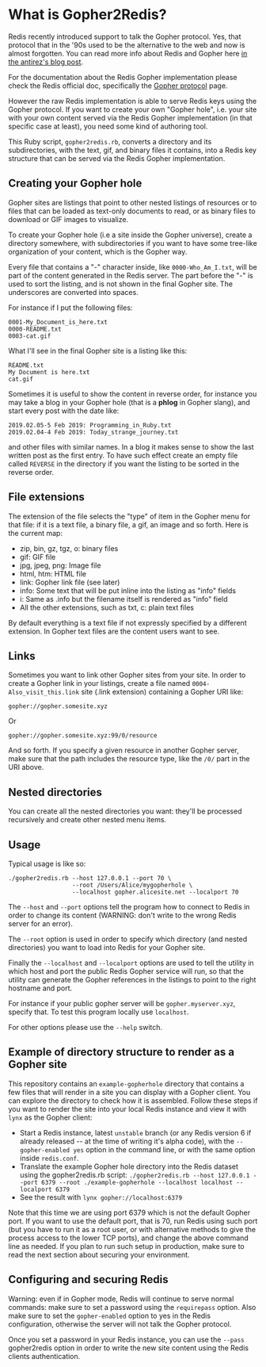 What is Gopher2Redis?
===

Redis recently introduced support to talk the Gopher protocol. Yes, that
protocol that in the '90s used to be the alternative to the web and now
is almost forgotten. You can read more info about Redis and Gopher
here [in the antirez's blog post](http://antirez.com/news/127).

For the documentation about the Redis Gopher implementation please
check the Redis official doc, specifically the
[Gopher protocol](https://redis.io/topics/gopher) page.

However the raw Redis implementation is able to serve Redis keys using
the Gopher protocol. If you want to create your own "Gopher hole", i.e.
your site with your own content served via the Redis Gopher implementation
(in that specific case at least), you need some kind of authoring tool.

This Ruby script, `gopher2redis.rb`, converts a directory and its
subdirectories, with the text, gif, and binary files it contains, into
a Redis key structure that can be served via the Redis Gopher implementation.

## Creating your Gopher hole

Gopher sites are listings that point to other nested listings of
resources or to files that can be loaded as text-only documents to read, or
as binary files to download or GIF images to visualize.

To create your Gopher hole (i.e a site inside the Gopher
universe), create a directory somewhere, with subdirectories if you want
to have some tree-like organization of your content, which is the Gopher way.

Every file that contains a "-" character inside, like `0000-Who_Am_I.txt`,
will be part of the content generated in the Redis server. The part
before the "-" is used to sort the listing, and is not shown in
the final Gopher site. The underscores are converted into spaces.

For instance if I put the following files:

    0001-My_Document_is_here.txt
    0000-README.txt
    0003-cat.gif

What I'll see in the final Gopher site is a listing like this:

    README.txt
    My Document is here.txt
    cat.gif

Sometimes it is useful to show the content in reverse order, for instance
you may take a blog in your Gopher hole (that is a **phlog** in Gopher slang),
and start every post with the date like:

    2019.02.05-5 Feb 2019: Programming_in_Ruby.txt
    2019.02.04-4 Feb 2019: Today_strange_journey.txt

and other files with similar names. In a blog it makes sense to show the last
written post as the first entry. To have such effect create an empty file
called `REVERSE` in the directory if you want the listing to be sorted in the
reverse order.

## File extensions

The extension of the file selects the "type" of item in the Gopher menu
for that file: if it is a text file, a binary file, a gif, an image and
so forth. Here is the current map:

* zip, bin, gz, tgz, o: binary files
* gif: GIF file
* jpg, jpeg, png: Image file
* html, htm: HTML file
* link: Gopher link file (see later)
* info: Some text that will be put inline into the listing as "info" fields
* i: Same as .info but the filename itself is rendered as "info" field
* All the other extensions, such as txt, c: plain text files

By default everything is a text file if not expressly specified by
a different extension. In Gopher text files are the content users want
to see.

## Links

Sometimes you want to link other Gopher sites from your site. In order
to create a Gopher link in your listings, create a file named
`0004-Also_visit_this.link` site (.link extension) containing a Gopher URI like:

    gopher://gopher.somesite.xyz

Or

    gopher://gopher.somesite.xyz:99/0/resource

And so forth. If you specify a given resource in another Gopher server, make
sure that the path includes the resource type, like the `/0/` part in the
URI above.

## Nested directories

You can create all the nested directories you want: they'll be
processed recursively and create other nested menu items.

## Usage

Typical usage is like so:

    ./gopher2redis.rb --host 127.0.0.1 --port 70 \
                      --root /Users/Alice/mygopherhole \
                      --localhost gopher.alicesite.net --localport 70

The `--host` and `--port` options tell the program how to connect to
Redis in order to change its content (WARNING: don't write to the wrong
Redis server for an error).

The `--root` option is used in order to specify which directory (and nested
directories) you want to load into Redis for your Gopher site.

Finally the `--localhost` and `--localport` options are used to tell the
utility in which host and port the public Redis Gopher service will run, so that
the utility can generate the Gopher references in the listings to point to
the right hostname and port.

For instance if your public gopher server will be `gopher.myserver.xyz`,
specify that. To test this program locally use `localhost`.

For other options please use the `--help` switch.

## Example of directory structure to render as a Gopher site

This repository contains an `example-gopherhole` directory that contains a few
files that will render in a site you can display with a Gopher client. You can 
explore the directory to check how it is assembled.  Follow these steps if you
want to render the site into your local Redis instance and view it with
`lynx` as the Gopher client:

* Start a Redis instance, latest `unstable` branch (or any Redis version 6 if already released -- at the time of writing it's alpha code), with the `--gopher-enabled yes` option in the command line, or with the same option inside `redis.conf`.
* Translate the example Gopher hole directory into the Redis dataset using the gopher2redis.rb script: `./gopher2redis.rb --host 127.0.0.1 --port 6379 --root ./example-gopherhole --localhost localhost --localport 6379`
* See the result with `lynx gopher://localhost:6379`

Note that this time we are using port 6379 which is not the default Gopher port.
If you want to use the default port, that is 70, run Redis using such port (but you have to run it as a root user, or with alternative methods to give the process access to the lower TCP ports), and change the above command line as needed. If you plan to run such setup in production, make sure to read the next section about securing your environment.

## Configuring and securing Redis

Warning: even if in Gopher mode, Redis will continue to serve normal commands:
make sure to set a password using the `requirepass` option. Also make sure
to set the `gopher-enabled` option to yes in the Redis configuration, otherwise
the server will not talk the Gopher protocol.

Once you set a password in your Redis instance, you can use the `--pass`
gopher2redis option in order to write the new site content using the
Redis clients authentication.
